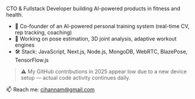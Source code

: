 CTO & Fullstack Developer building AI-powered products in fitness and health.

- 🚀 Co-founder of an AI-powered personal training system (real-time CV, rep tracking, coaching)
- 🧠 Working on pose estimation, 3D joint analysis, adaptive workout engines
- 🛠️ Stack: JavaScript, Next.js, Node.js, MongoDB, WebRTC, BlazePose, TensorFlow.js

> ⚠️ My GitHub contributions in 2025 appear low due to a new device setup — actual code activity continues daily.

📫 Reach me: [cihannam@gmail.com](mailto:cihannam@gmail.com)
